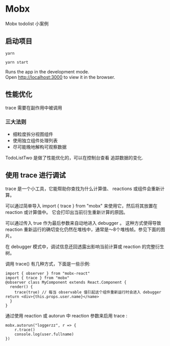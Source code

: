 
# Mobx
Mobx todolist 小案例
## 启动项目
```
yarn 

yarn start
```
Runs the app in the development mode.<br>
Open [http://localhost:3000](http://localhost:3000) to view it in the browser.

## 性能优化

trace 需要在副作用中被调用

### 三大法则

- 细粒度拆分视图组件
- 使用独立组件处理列表
- 尽可能晚地解构可观察数据

TodoListTwo 是做了性能优化的，可以在控制台查看 追踪数据的变化.


## 使用 trace 进行调试

trace 是一个小工具，它能帮助你查找为什么计算值、 reactions 或组件会重新计算。

可以通过简单导入 import { trace } from "mobx" 来使用它，然后将其放置在 reaction 或计算值中。 它会打印出当前衍生重新计算的原因。

可以通过传入 true 作为最后参数来自动地进入 debugger 。 这种方式使得导致 reaction 重新运行的确切变化仍然在堆栈中，通常是〜8个堆栈帧。参见下面的图片。

在 debugger 模式中，调试信息还回透露出影响当前计算或 reaction 的完整衍生树。

调用 trace() 有几种方式，下面是一些示例:

```
import { observer } from "mobx-react" 
import { trace } from "mobx" 
@observer class MyComponent extends React.Component { 
  render() { 
    trace(true) // 每当 observable 值引起这个组件重新运行时会进入 debugger return <div>{this.props.user.name}</name> 
  } 
}

```
通过使用 reaction 或 autorun 中 reaction 参数来启用 trace :

```
mobx.autorun("loggerzz", r => {
    r.trace()
    console.log(user.fullname)
})
```